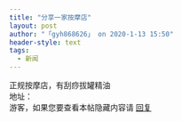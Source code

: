 ```yaml
---
title: "分享一家按摩店"
layout: post
author: "「gyh868626」 on 2020-1-13 15:50"
header-style: text
tags:
  - 新闻
---
```


<head>
 <script type="text/javascript">replyreload += ',' + 5974715;</script>
</head>
<body>
 正规按摩店，有刮痧拔罐精油
 <br> 地址： 
 <div class="locked">
   游客，如果您要查看本帖隐藏内容请 
  <a href="forum.php?mod=post&amp;action=reply&amp;fid=2&amp;tid=550889" onclick="showWindow('reply', this.href)">回复</a> 
 </div>
 <br>
</body>


